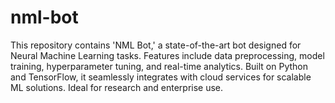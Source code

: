 # nml-bot
This repository contains 'NML Bot,' a state-of-the-art bot designed for Neural Machine Learning tasks. Features include data preprocessing, model training, hyperparameter tuning, and real-time analytics. Built on Python and TensorFlow, it seamlessly integrates with cloud services for scalable ML solutions. Ideal for research and enterprise use.
